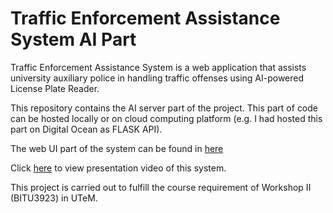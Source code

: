 # Traffic Enforcement Assistance System AI Part

Traffic Enforcement Assistance System is a web application that assists university auxiliary police in handling traffic offenses using AI-powered License Plate Reader. 

This repository contains the AI server part of the project. This part of code can be hosted locally or on cloud computing platform (e.g. I had hosted this part on Digital Ocean as FLASK API).

The web UI part of the system can be found in [here](https://github.com/Janson-L/Traffic-Enforcement-Assistance-System-WebUI)

Click [here](https://youtu.be/NxW4i8c7wlA) to view presentation video of this system.

This project is carried out to fulfill the course requirement of Workshop II (BITU3923) in UTeM.
